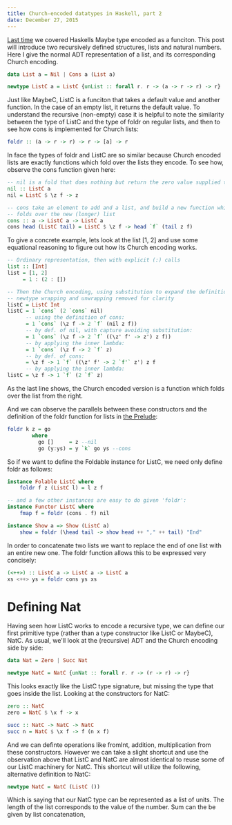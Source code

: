 ```yaml
---
title: Church-encoded datatypes in Haskell, part 2
date: December 27, 2015
---
```


[Last time](./church_encoding.html) we covered Haskells Maybe type encoded as a funciton.
This post will introduce two recursively defined structures, lists and natural numbers. Here I give
the normal ADT representation of a list, and its corresponding Church encoding.

```haskell
data List a = Nil | Cons a (List a)

newtype ListC a = ListC {unList :: forall r. r -> (a -> r -> r) -> r}
```

Just like MaybeC, ListC is a funciton that takes a default value and another function. In the case
of an empty list, it returns the default value. To understand the recursive (non-empty) case it is
helpful to note the similarity between the type of ListC and the type of foldr on regular lists,
and then to see how cons is implemented for Church lists: 

```haskell
foldr :: (a -> r -> r) -> r -> [a] -> r
```
In face the types of foldr and ListC are so similar because Church encoded lists are exactly
functions which fold over the lists they encode. To see how, observe the cons function given here:

```haskell
-- nil is a fold that does nothing but return the zero value supplied to it
nil :: ListC a
nil = ListC $ \z f -> z

-- cons take an element to add and a list, and build a new function which
-- folds over the new (longer) list
cons :: a -> ListC a -> ListC a
cons head (ListC tail) = ListC $ \z f -> head `f` (tail z f)
```

To give a concrete example, lets look at the list [1, 2] and use some equational reasoning to figure
out how its Church encoding works.

```haskell
-- Ordinary representation, then with explicit (:) calls
list :: [Int]
list = [1, 2]
     = 1 : (2 : [])

-- Then the Church encoding, using substitution to expand the definitions
-- newtype wrapping and unwrapping removed for clarity
listC = ListC Int
listC = 1 `cons` (2 `cons` nil)
      -- using the definition of cons:
      = 1 `cons` (\z f -> 2 `f` (nil z f))
      -- by def. of nil, with capture avoiding substitution:
      = 1 `cons` (\z f -> 2 `f` ((\z' f' -> z') z f))
      -- by applying the inner lambda:
      = 1 `cons` (\z f -> 2 `f` z)
      -- by def. of cons:
      = \z f -> 1 `f` ((\z' f' -> 2 `f'` z') z f
      -- by applying the inner lambda:
listC = \z f -> 1 `f` (2 `f` z)
```

As the last line shows, the Church encoded version is a function which folds over the list from the
right. 

And we can observe the parallels between these constructors and the definition of the foldr function
for lists in [the Prelude](https://hackage.haskell.org/package/base-4.8.1.0/docs/src/GHC.Base.html#foldr):

```haskell
foldr k z = go
        where
          go []     = z --nil
          go (y:ys) = y `k` go ys --cons
```


So if we want to define the Foldable instance for ListC, we need only define foldr as follows:
```haskell
instance Folable ListC where
    foldr f z (ListC l) = l z f

-- and a few other instances are easy to do given 'foldr':
instance Functor ListC where
    fmap f = foldr (cons . f) nil

instance Show a => Show (ListC a) 
    show = foldr (\head tail -> show head ++ "," ++ tail) "End"
```

In order to concatenate two lists we want to replace the end of one list with an entire new one. The
foldr function allows this to be expressed very concisely:

```haskell
(<++>) :: ListC a -> ListC a -> ListC a
xs <++> ys = foldr cons ys xs
```

Defining Nat
============

Having seen how ListC works to encode a recursive type, we can define our first primitive type
(rather than a type constructor like ListC or MaybeC), NatC. As usual, we'll look at the (recursive)
ADT and the Church encoding side by side:

```haskell
data Nat = Zero | Succ Nat

newtype NatC = NatC {unNat :: forall r. r -> (r -> r) -> r}
```

This looks exactly like the ListC type signature, but missing the type that goes inside the list.
Looking at the constructors for NatC:

```haskell
zero :: NatC
zero = NatC $ \x f -> x

succ :: NatC -> NatC -> NatC
succ n = NatC $ \x f -> f (n x f) 
```

And we can definte operations like fromInt, addition, multiplication from these constructors. However we can take
a slight shortcut and use the observation above that ListC and NatC are almost identical to reuse
some of our ListC machinery for NatC. This shortcut will utilize the following, alternative
definition to NatC:

```haskell
newtype NatC = NatC (ListC ())
```

Which is saying that our NatC type can be represented as a list of units. The length of the list
corresponds to the value of the number. Sum can the be given by list concatenation, 
